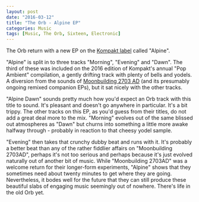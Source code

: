 ```yaml
---
layout: post
date: "2016-03-12"
title: "The Orb - Alpine EP"
categories: Music
tags: [Music, The Orb, Sixteen, Electronic]
---
```


The Orb return with a new EP on the [Kompakt label](www.kompakt.fm) called "Alpine".

"Alpine" is split in to three tracks "Morning", "Evening" and "Dawn". The third of these was included on the 2016 edition of Kompakt's annual "Pop Ambient" compilation, a gently drifting track with plenty of bells and yodels. A diversion from the sounds of [Moonbuilding 2703 AD](/album-digest-june-2015/) (and its presumably ongoing remixed companion EPs), but it sat nicely with the other tracks.

"Alpine Dawn" sounds pretty much how you'd expect an Orb track with this title to sound. It's pleasant and doesn't go anywhere in particular. It's a bit trippy. The other tracks on this EP, as you'd guess from their titles, do not add a great deal more to the mix. "Morning" evolves out of the same blissed out atmospheres as "Dawn" but churns into something a little more awake halfway through - probably in reaction to that cheesy yodel sample.

"Evening" then takes that crunchy dubby beat and runs with it. It's probably a better beat than any of the rather fiddlier affairs on "Moonbuilding 2703AD", perhaps it's not too serious and perhaps because it's just evolved naturally out of another bit of music. While "Moonbuilding 2703AD" was a welcome return for their longer-form experiments, "Alpine" shows that they sometimes need about twenty minutes to get where they are going. Nevertheless, it bodes well for the future that they can still produce these beautiful slabs of engaging music seemingly out of nowhere. There's life in the old Orb yet.
